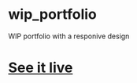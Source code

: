 # wip_portfolio
WIP portfolio with a responive design

# [See it live](https://reifnotreef.dev/wip_portfolio/)
